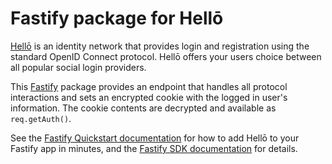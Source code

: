 # Fastify package for Hellō

[Hellō](https://hello.dev) is an identity network that provides login and registration using the standard OpenID Connect protocol. Hellō offers your users choice between all popular social login providers.

This [Fastify](https://fastify.dev/) package provides an endpoint that handles all protocol interactions and sets an encrypted cookie with the logged in user's information. The cookie contents are decrypted and available as `req.getAuth()`.

See the [Fastify Quickstart documentation](https://www.hello.dev/docs/quickstarts/fastiify) for how to add Hellō to your Fastify app in minutes, and the [Fastify SDK documentation](https://www.hello.dev/docs/sdks/fastiify) for details.
